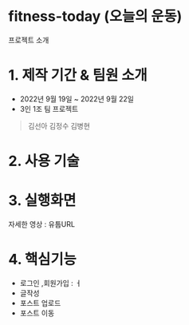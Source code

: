 # fitness-today (오늘의 운동)
 프로젝트 소개

# 1. 제작 기간 & 팀원 소개
- 2022년 9월 19일 ~ 2022년 9월 22일
- 3인 1조 팀 프로젝트
> 김선아 김정수 김병현

# 2. 사용 기술

# 3. 실행화면

자세한 영상 : 유툽URL

# 4. 핵심기능
- 로그인 ,회원가입 : ㅓ
- 글작성
- 포스트 업로드
- 포스트 이동

